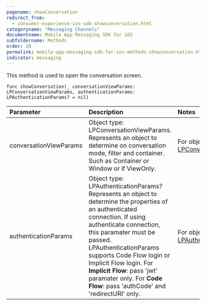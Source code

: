 ```yaml
---
pagename: showConversation
redirect_from:
  - consumer-experience-ios-sdk-showconversation.html
categoryname: "Messaging Channels"
documentname: Mobile App Messaging SDK for iOS
subfoldername: Methods
order: 20
permalink: mobile-app-messaging-sdk-for-ios-methods-showconversation.html
indicator: messaging
---
```


This method is used to open the conversation screen.

`func showConversation(_ conversationViewParams: LPConversationViewParams, authenticationParams: LPAuthenticationParams? = nil)`

| Parameter | Description | Notes |
| :--- | :--- | :--- |
| conversationViewParams | Object type: LPConversationViewParams. Represents an object to determine on conversation mode, filter and container. Such as Container or Window or if ViewOnly. | For object details see [LPConversationViewParams](consumer-experience-ios-sdk-interfacedefinitions.html). |
| authenticationParams | Object type: LPAuthenticationParams? Represents an object to determine the properties of an authenticated connection. If using authenticate connection, this paramater must be passed. LPAuthenticationParams supports Code Flow login or Implicit Flow login. For **Implicit Flow**: pass 'jwt' paramater only. For **Code Flow**: pass 'authCode' and 'redirectURI' only. | For object details see [LPAuthenticationParams](consumer-experience-ios-sdk-interfacedefinitions.html). |
